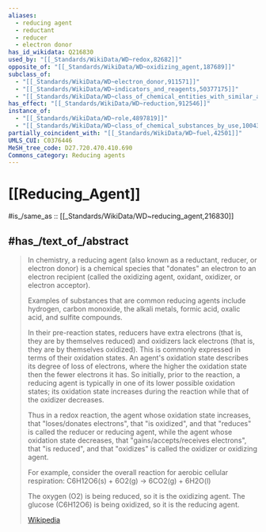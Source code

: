 ```yaml
---
aliases:
  - reducing agent
  - reductant
  - reducer
  - electron donor
has_id_wikidata: Q216830
used_by: "[[_Standards/WikiData/WD~redox,82682]]"
opposite_of: "[[_Standards/WikiData/WD~oxidizing_agent,187689]]"
subclass_of:
  - "[[_Standards/WikiData/WD~electron_donor,911571]]"
  - "[[_Standards/WikiData/WD~indicators_and_reagents,50377175]]"
  - "[[_Standards/WikiData/WD~class_of_chemical_entities_with_similar_applications_or_functions,56256173]]"
has_effect: "[[_Standards/WikiData/WD~reduction,912546]]"
instance_of:
  - "[[_Standards/WikiData/WD~role,4897819]]"
  - "[[_Standards/WikiData/WD~class_of_chemical_substances_by_use,100434640]]"
partially_coincident_with: "[[_Standards/WikiData/WD~fuel,42501]]"
UMLS_CUI: C0376446
MeSH_tree_code: D27.720.470.410.690
Commons_category: Reducing agents
---
```


# [[Reducing_Agent]] 

#is_/same_as :: [[_Standards/WikiData/WD~reducing_agent,216830]]

## #has_/text_of_/abstract 

> In chemistry, a reducing agent (also known as a reductant, reducer, or electron donor) 
> is a chemical species that "donates" an electron 
> to an electron recipient (called the oxidizing agent, oxidant, oxidizer, or electron acceptor).
>
> Examples of substances that are common reducing agents include 
> hydrogen, carbon monoxide, the alkali metals, formic acid, oxalic acid, and sulfite compounds.
>
> In their pre-reaction states, reducers have extra electrons (that is, they are by themselves reduced) and oxidizers lack electrons (that is, they are by themselves oxidized). This is commonly expressed in terms of their oxidation states. An agent's oxidation state describes its degree of loss of electrons, where the higher the oxidation state then the fewer electrons it has. So initially, prior to the reaction, a reducing agent is typically in one of its lower possible oxidation states; its oxidation state increases during the reaction while that of the oxidizer decreases.
>
> Thus in a redox reaction, the agent whose oxidation state increases, that "loses/donates electrons", that "is oxidized", and that "reduces" is called the reducer or reducing agent, while the agent whose oxidation state decreases, that "gains/accepts/receives electrons", that "is reduced", and that "oxidizes" is called the oxidizer or oxidizing agent.
>
> For example, consider the overall reaction for aerobic cellular respiration:
> C6H12O6(s) + 6O2(g)  →  6CO2(g) + 6H2O(l)
>
> The oxygen (O2) is being reduced, so it is the oxidizing agent. 
> The glucose (C6H12O6) is being oxidized, so it is the reducing agent.
>
> [Wikipedia](https://en.wikipedia.org/wiki/Reducing%20agent) 

